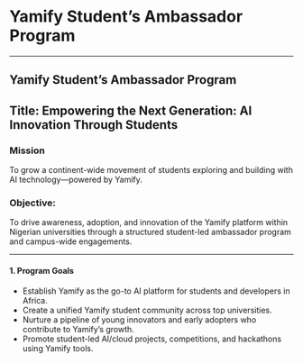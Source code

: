 # Yamify Student’s Ambassador Program
---

## Yamify Student’s Ambassador Program
Title: Empowering the Next Generation: AI Innovation Through Students
---

### Mission

To grow a continent-wide movement of students exploring and building with AI technology—powered by Yamify.


### Objective:

To drive awareness, adoption, and innovation of the Yamify platform within Nigerian universities through a structured student-led ambassador program and campus-wide engagements.

---

#### 1. Program Goals

- Establish Yamify as the go-to AI platform for students and developers in Africa.
- Create a unified Yamify student community across top universities.
- Nurture a pipeline of young innovators and early adopters who contribute to Yamify’s growth.
- Promote student-led AI/cloud projects, competitions, and hackathons using Yamify tools.